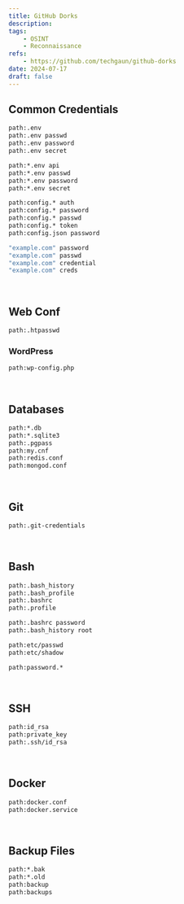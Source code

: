 ```yaml
---
title: GitHub Dorks
description:
tags:
    - OSINT
    - Reconnaissance
refs:
    - https://github.com/techgaun/github-dorks
date: 2024-07-17
draft: false
---
```


## Common Credentials

```sh
path:.env
path:.env passwd
path:.env password
path:.env secret

path:*.env api
path:*.env passwd
path:*.env password
path:*.env secret

path:config.* auth
path:config.* password
path:config.* passwd
path:config.* token
path:config.json password

"example.com" password
"example.com" passwd
"example.com" credential
"example.com" creds
```

<br />

## Web Conf

```sh
path:.htpasswd
```

### WordPress

```sh
path:wp-config.php
```

<br />

## Databases

```sh
path:*.db
path:*.sqlite3
path:.pgpass
path:my.cnf
path:redis.conf
path:mongod.conf
```

<br />

## Git

```sh
path:.git-credentials
```

<br />

## Bash

```sh
path:.bash_history
path:.bash_profile
path:.bashrc
path:.profile

path:.bashrc password
path:.bash_history root

path:etc/passwd
path:etc/shadow

path:password.*
```

<br />

## SSH

```sh
path:id_rsa
path:private_key
path:.ssh/id_rsa
```

<br />

## Docker

```sh
path:docker.conf
path:docker.service
```

<br />

## Backup Files

```sh
path:*.bak
path:*.old
path:backup
path:backups
```